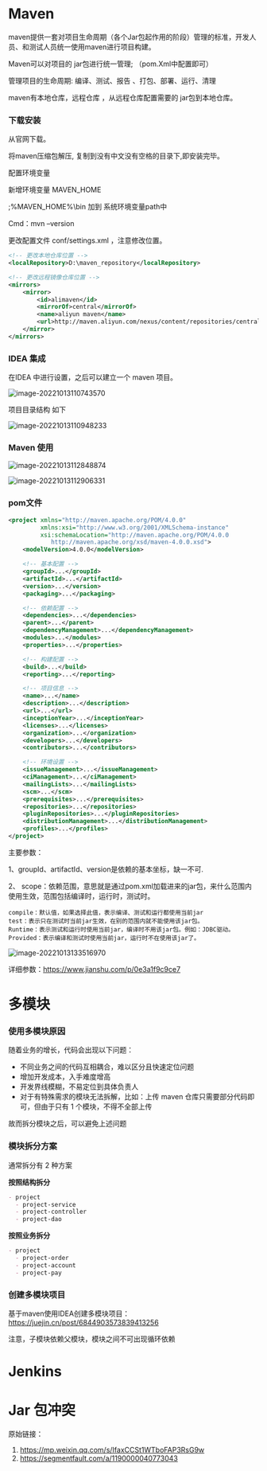 # Maven

maven提供一套对项目生命周期（各个Jar包起作用的阶段）管理的标准，开发人员、和测试人员统一使用maven进行项目构建。



Maven可以对项目的 jar包进行统一管理; （pom.Xml中配置即可）

管理项目的生命周期: 编译、测试、报告 、打包、部署、运行、清理



maven有本地仓库，远程仓库 ，从远程仓库配置需要的 jar包到本地仓库。



### 下载安装

从官网下载。

将maven压缩包解压, 复制到没有中文没有空格的目录下,即安装完毕。



配置环境变量

新增环境变量 MAVEN_HOME

;%MAVEN_HOME%\bin  加到 系统环境变量path中

Cmd：mvn –version



更改配置文件 conf/settings.xml ，注意修改位置。

```xml
<!-- 更改本地仓库位置 -->
<localRepository>D:\maven_repository</localRepository>

<!-- 更改远程镜像仓库位置 -->
<mirrors>
    <mirror>
        <id>alimaven</id>
        <mirrorOf>central</mirrorOf>
        <name>aliyun maven</name>
        <url>http://maven.aliyun.com/nexus/content/repositories/central/</url>
    </mirror>
</mirrors>
```



### IDEA 集成

在IDEA 中进行设置，之后可以建立一个 maven 项目。

![image-20221013110743570](https://raw.githubusercontent.com/zhanghongyang42/images/main/image-20221013110743570.png)

项目目录结构 如下

![image-20221013110948233](https://raw.githubusercontent.com/zhanghongyang42/images/main/image-20221013110948233.png)



### Maven 使用

![image-20221013112848874](https://raw.githubusercontent.com/zhanghongyang42/images/main/image-20221013112848874.png)

![image-20221013112906331](https://raw.githubusercontent.com/zhanghongyang42/images/main/image-20221013112906331.png)



### pom文件

```xml
<project xmlns="http://maven.apache.org/POM/4.0.0"
         xmlns:xsi="http://www.w3.org/2001/XMLSchema-instance"
         xsi:schemaLocation="http://maven.apache.org/POM/4.0.0
            http://maven.apache.org/xsd/maven-4.0.0.xsd">
    <modelVersion>4.0.0</modelVersion>

    <!-- 基本配置 -->
    <groupId>...</groupId>
    <artifactId>...</artifactId>
    <version>...</version>
    <packaging>...</packaging>

    <!-- 依赖配置 -->
    <dependencies>...</dependencies>
    <parent>...</parent>
    <dependencyManagement>...</dependencyManagement>
    <modules>...</modules>
    <properties>...</properties>

    <!-- 构建配置 -->
    <build>...</build>
    <reporting>...</reporting>

    <!-- 项目信息 -->
    <name>...</name>
    <description>...</description>
    <url>...</url>
    <inceptionYear>...</inceptionYear>
    <licenses>...</licenses>
    <organization>...</organization>
    <developers>...</developers>
    <contributors>...</contributors>

    <!-- 环境设置 -->
    <issueManagement>...</issueManagement>
    <ciManagement>...</ciManagement>
    <mailingLists>...</mailingLists>
    <scm>...</scm>
    <prerequisites>...</prerequisites>
    <repositories>...</repositories>
    <pluginRepositories>...</pluginRepositories>
    <distributionManagement>...</distributionManagement>
    <profiles>...</profiles>
</project>
```



主要参数：

1、groupId、artifactId、version是依赖的基本坐标，缺一不可.

2、 scope：依赖范围，意思就是通过pom.xml加载进来的jar包，来什么范围内使用生效，范围包括编译时，运行时，测试时。

```
compile：默认值，如果选择此值，表示编译、测试和运行都使用当前jar
test：表示只在测试时当前jar生效，在别的范围内就不能使用该jar包。
Runtime：表示测试和运行时使用当前jar，编译时不用该jar包。例如：JDBC驱动。
Provided：表示编译和测试时使用当前jar，运行时不在使用该jar了。
```

![image-20221013133516970](https://raw.githubusercontent.com/zhanghongyang42/images/main/image-20221013133516970.png)



详细参数：https://www.jianshu.com/p/0e3a1f9c9ce7



# 多模块

### 使用多模块原因

随着业务的增长，代码会出现以下问题：

- 不同业务之间的代码互相耦合，难以区分且快速定位问题
- 增加开发成本，入手难度增高
- 开发界线模糊，不易定位到具体负责人
- 对于有特殊需求的模块无法拆解，比如：上传 maven 仓库只需要部分代码即可，但由于只有 1 个模块，不得不全部上传

故而拆分模块之后，可以避免上述问题



### 模块拆分方案

通常拆分有 2 种方案



**按照结构拆分**

```markdown
- project
  - project-service
  - project-controller
  - project-dao
```



**按照业务拆分**

```markdown
- project
  - project-order
  - project-account
  - project-pay
```



### 创建多模块项目

基于maven使用IDEA创建多模块项目：https://juejin.cn/post/6844903573839413256

注意，子模块依赖父模块，模块之间不可出现循环依赖



# Jenkins





# Jar 包冲突

原始链接：

1. https://mp.weixin.qq.com/s/IfaxCCSt1WTboFAP3RsG9w
2. https://segmentfault.com/a/1190000040773043



















